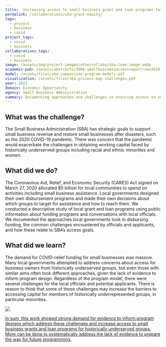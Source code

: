 ```yaml
---
title:  Increasing access to small business grant and loan programs for historically underserved groups
permalink: /collaborations/sba-grant-equity/
tags:
  - project
  - business
  - covid
project_tags:
  - covid
  - business
collaborations_tags: 
  - covid
  - business
image: /assets/img/project-images/othercollabs/sba-loan-image.webp
academic-pub: /assets/abstracts/2006-smallbusinessaccessreport-nov2020.pdf
model: /assets/files/sba-comparison-program-models.pdf
visualization: /assets/files/sba-process-map-challenges.pdf
year: 2021
domain: Economic Opportunity
agency: Small Business Administration
summary: Documenting approaches and challenges in ensuring access to small business grant and loan programs during COVID-19
---
```

## What was the challenge?
 
The Small Business Administration (SBA) has strategic goals to support small business revenue and restore small businesses after disasters, such as the 2020 COVID-19 pandemic. There was concern that the pandemic would exacerbate the challenges in obtaining working capital faced by historically underserved groups including racial and ethnic minorities and women.

## What did we do?

The Coronavirus Aid, Relief, and Economic Security (CARES) Act signed on March 27, 2020 allocated $5 billion for local communities to spend on activities including small business assistance. Local governments designed their own disbursement programs and made their own decisions about which groups to target for assistance and how to reach them. We conducted a descriptive study of local grant and loan programs using public information about funding programs and conversations with local officials. We documented the approaches local governments took in disbursing funding, the common challenges encountered by officials and applicants, and how these relate to SBA’s access goals. 

## What did we learn?

The demand for COVID-relief funding for small businesses was massive. Many local governments attempted to address concerns about access for business owners from historically underserved groups, but even those with similar aims often took different approaches, given the lack of evidence to inform program design. Regardless of the program model, there were several challenges for the local officials and potential applicants. There is reason to think that some of these challenges may increase the barriers to accessing capital for members of historically underrepresented groups, in particular minorities. 

<a class="graphic-list-link" href="/assets/files/sba-comparison-program-models.pdf" target="_blank">
<img src="{{ site.baseurl }}/assets/img/project-images/sba-grant-image1.webp">

In sum, this work showed strong demand for evidence to inform program designs which address these challenges and increase access to small business grants and loan programs for historically underserved groups. More can be done to systematically address the lack of evidence to prepare the way for future programming. 
